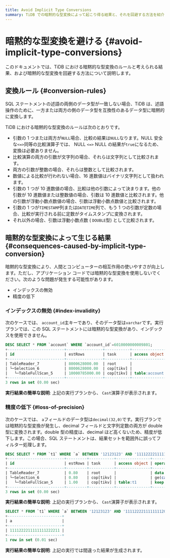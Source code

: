 ```yaml
---
title: Avoid Implicit Type Conversions
summary: TiDB での暗黙的な型変換によって起こり得る結果と、それを回避する方法を紹介します。
---
```


# 暗黙的な型変換を避ける {#avoid-implicit-type-conversions}

このドキュメントでは、TiDB における暗黙的な型変換のルールと考えられる結果、および暗黙的な型変換を回避する方法について説明します。

## 変換ルール {#conversion-rules}

SQL ステートメントの述語の両側のデータ型が一致しない場合、TiDB は、述語操作のために、一方または両方の側のデータ型を互換性のあるデータ型に暗黙的に変換します。

TiDB における暗黙的な型変換のルールは次のとおりです。

-   引数の 1 つまたは両方が`NULL`場合、比較の結果は`NULL`なります。NULL 安全な`<=>`同等の比較演算子では、 NULL `<=>` NULL の結果が`true`になるため、変換は必要ありません。
-   比較演算の両方の引数が文字列の場合、それらは文字列として比較されます。
-   両方の引数が整数の場合、それらは整数として比較されます。
-   数値による比較が行われない場合、16 進数値はバイナリ文字列として扱われます。
-   引数の 1 つが 10 進数値の場合、比較は他の引数によって決まります。他の引数が 10 進数値または整数値の場合、引数は 10 進数値と比較されます。他の引数が浮動小数点数値の場合、引数は浮動小数点数値と比較されます。
-   引数の 1 つが`TIMESTAMP`列または`DATETIME`列で、もう 1 つの引数が定数の場合、比較が実行される前に定数がタイムスタンプに変換されます。
-   それ以外の場合、引数は浮動小数点数 ( `DOUBLE`型) として比較されます。

## 暗黙的な型変換によって生じる結果 {#consequences-caused-by-implicit-type-conversion}

暗黙的な型変換により、人間とコンピューターの相互作用の使いやすさが向上します。ただし、アプリケーション コードでは暗黙的な型変換を使用しないでください。次のような問題が発生する可能性があります。

-   インデックスの無効
-   精度の低下

### インデックスの無効 {#index-invalidity}

次のケースでは、 `account_id`主キーであり、そのデータ型は`varchar`です。実行プランでは、この SQL ステートメントには暗黙的な型変換があり、インデックスを使用できません。

```sql
DESC SELECT * FROM `account` WHERE `account_id`=6010000000009801;
+-------------------------+----------------+-----------+---------------+------------------------------------------------------------+
| id                      | estRows        | task      | access object | operator info                                              |
+-------------------------+----------------+-----------+---------------+------------------------------------------------------------+
| TableReader_7           | 8000628000.00  | root      |               | data:Selection_6                                           |
| └─Selection_6           | 8000628000.00  | cop[tikv] |               | eq(cast(findpt.account.account_id), 6.010000000009801e+15) |
|   └─TableFullScan_5     | 10000785000.00 | cop[tikv] | table:account | keep order:false                                           |
+-------------------------+----------------+-----------+---------------+------------------------------------------------------------+
3 rows in set (0.00 sec)
```

**実行結果の簡単な説明**: 上記の実行プランから、 `Cast`演算子が表示されます。

### 精度の低下 {#loss-of-precision}

次のケースでは、 `a`フィールドのデータ型は`decimal(32,0)`です。実行プランでは暗黙的な型変換が発生し、decimal フィールドと文字列定数の両方が double 型に変換されます。double 型の精度は、decimal ほど高くないため、精度が低下します。この場合、SQL ステートメントは、結果セットを範囲外に誤ってフィルター処理します。

```sql
DESC SELECT * FROM `t1` WHERE `a` BETWEEN '12123123' AND '1111222211111111200000';
+-------------------------+---------+-----------+---------------+-------------------------------------------------------------------------------------+
| id                      | estRows | task      | access object | operator info                                                                       |
+-------------------------+---------+-----------+---------------+-------------------------------------------------------------------------------------+
| TableReader_7           | 0.80    | root      |               | data:Selection_6                                                                    |
| └─Selection_6           | 0.80    | cop[tikv] |               | ge(cast(findpt.t1.a), 1.2123123e+07), le(cast(findpt.t1.a), 1.1112222111111112e+21) |
|   └─TableFullScan_5     | 1.00    | cop[tikv] | table:t1      | keep order:false, stats:pseudo                                                      |
+-------------------------+---------+-----------+---------------+-------------------------------------------------------------------------------------+
3 rows in set (0.00 sec)
```

**実行結果の簡単な説明**: 上記の実行プランから、 `Cast`演算子が表示されます。

```sql
SELECT * FROM `t1` WHERE `a` BETWEEN '12123123' AND '1111222211111111200000';
+------------------------+
| a                      |
+------------------------+
| 1111222211111111222211 |
+------------------------+
1 row in set (0.01 sec)

```

**実行結果の簡単な説明**: 上記の実行では間違った結果が生成されます。
